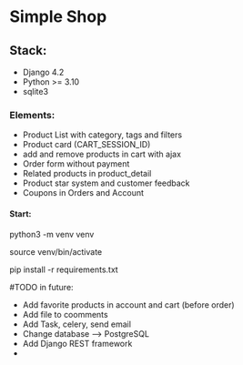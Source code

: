 <h1>Simple Shop</h1>
<h2>Stack:</h2>
<ul>
  <li>Django 4.2</li>
  <li>Python >= 3.10</li>
  <li>sqlite3</li>
</ul>

<h3>Elements:</h3>

<ul>
  <li>Product List with category, tags and filters</li>
  <li>Product card (CART_SESSION_ID)</li>
  <li>add and remove products in cart with ajax</li>
  <li>Order form without payment</li>
  <li>Related products in product_detail</li>
  <li>Product star system and customer feedback </li>
  <li>Coupons in Orders and Account</li>

</ul>

<h4>Start:</h4>
<p>python3 -m venv venv </p>
<p>source venv/bin/activate</p>
<p>pip install -r requirements.txt</p>

#TODO in future:
<ul>

  <li>Add favorite products in account and cart (before order) </li>
  <li>Add file to coomments </li>

  <li>Add Task, celery, send email</li>

  <li>Change database --> PostgreSQL</li>
  <li>Add Django REST framework</li>
  <li></li>
</ul>
